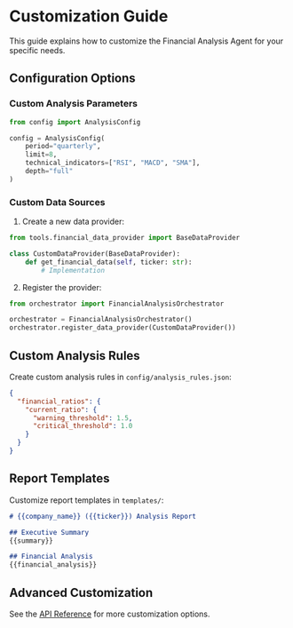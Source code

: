 # Customization Guide

This guide explains how to customize the Financial Analysis Agent for your specific needs.

## Configuration Options

### Custom Analysis Parameters

```python
from config import AnalysisConfig

config = AnalysisConfig(
    period="quarterly",
    limit=8,
    technical_indicators=["RSI", "MACD", "SMA"],
    depth="full"
)
```

### Custom Data Sources

1. Create a new data provider:
```python
from tools.financial_data_provider import BaseDataProvider

class CustomDataProvider(BaseDataProvider):
    def get_financial_data(self, ticker: str):
        # Implementation
```

2. Register the provider:
```python
from orchestrator import FinancialAnalysisOrchestrator

orchestrator = FinancialAnalysisOrchestrator()
orchestrator.register_data_provider(CustomDataProvider())
```

## Custom Analysis Rules

Create custom analysis rules in `config/analysis_rules.json`:

```json
{
  "financial_ratios": {
    "current_ratio": {
      "warning_threshold": 1.5,
      "critical_threshold": 1.0
    }
  }
}
```

## Report Templates

Customize report templates in `templates/`:

```markdown
# {{company_name}} ({{ticker}}) Analysis Report

## Executive Summary
{{summary}}

## Financial Analysis
{{financial_analysis}}
```

## Advanced Customization

See the [API Reference](../api-reference.md) for more customization options.
